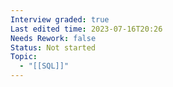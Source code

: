 ```yaml
---
Interview graded: true
Last edited time: 2023-07-16T20:26
Needs Rework: false
Status: Not started
Topic:
  - "[[SQL]]"
---
```

